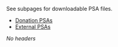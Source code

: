 See subpages for downloadable PSA files.

-   [Donation PSAs](https://wiki.wmfo.org/index.php?title=Staff_Info/Files_%2B_Media/PSAs/Donation_PSAs "Staff_Info/Files_+_Media/PSAs/Donation_PSAs")
-   [External PSAs](https://wiki.wmfo.org/index.php?title=Staff_Info/Files_%2B_Media/PSAs/External_PSAs "Staff_Info/Files_+_Media/PSAs/External_PSAs")

*No headers*
